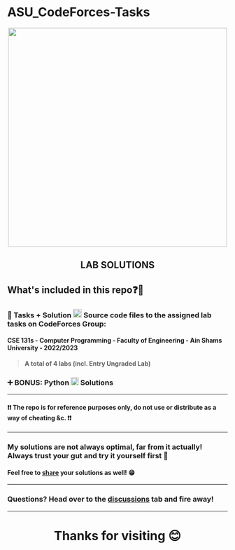 # ASU_CodeForces-Tasks

<div id="header" align="center">
  <img src="https://upload.wikimedia.org/wikipedia/commons/thumb/b/b1/Codeforces_logo.svg/2560px-Codeforces_logo.svg.png" width="500"/>
</div>

<h2 align="center">LAB SOLUTIONS</h2>

## What's included in this repo❓🤔
### 📂 Tasks + Solution <img src="https://cdn-icons-png.flaticon.com/512/6132/6132222.png" width="20"> Source code files to the assigned lab tasks on CodeForces Group: <br>
#### **CSE 131s - Computer Programming - Faculty of Engineering - Ain Shams University - 2022/2023** <br>
>  **A total of 4 labs (incl. Entry Ungraded Lab)** 
### ➕ BONUS: Python <img src="https://upload.wikimedia.org/wikipedia/commons/thumb/c/c3/Python-logo-notext.svg/1869px-Python-logo-notext.svg.png" width="18"> Solutions
___________________________________________________________________
#### ❗❗ The repo is for reference purposes only, do not use or distribute as a way of cheating &c. ❗❗ 
___________________________________________________________________
### My solutions are not always optimal, far from it actually! Always trust your gut and try it yourself first 💪
#### Feel free to [share](https://github.com/dizzydroid/ASU_CodeForces-Tasks/discussions) your solutions as well! 😁

___________________________________________________________________
### **Questions?** Head over to the [discussions](https://github.com/dizzydroid/ASU_CodeForces-Tasks/discussions) tab and fire away!
___________________________________________________________________

<h1 align="center">Thanks for visiting 😊</h1>




